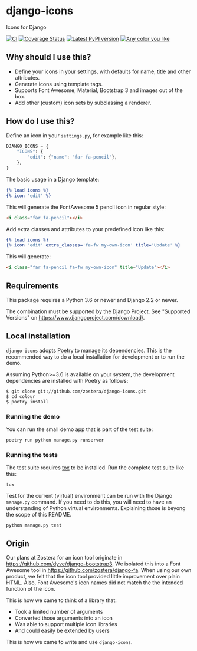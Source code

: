 # django-icons

Icons for Django

[![CI](https://github.com/zostera/django-icons/workflows/CI/badge.svg?branch=main)](https://github.com/zostera/django-icons/actions?workflow=CI)
[![Coverage Status](https://coveralls.io/repos/github/zostera/django-icons/badge.svg?branch=main)](https://coveralls.io/github/zostera/django-icons?branch=main)
[![Latest PyPI version](https://img.shields.io/pypi/v/django-icons.svg)](https://pypi.python.org/pypi/django-icons)
[![Any color you like](https://img.shields.io/badge/code%20style-black-000000.svg)](https://github.com/ambv/black)

## Why should I use this?

- Define your icons in your settings, with defaults for name, title and other attributes.
- Generate icons using template tags.
- Supports Font Awesome, Material, Bootstrap 3 and images out of the box.
- Add other (custom) icon sets by subclassing a renderer.

## How do I use this?

Define an icon in your `settings.py`, for example like this:

```python
DJANGO_ICONS = {
    "ICONS": {
        "edit": {"name": "far fa-pencil"},
    },
}
```
The basic usage in a Django template:

```djangotemplate
{% load icons %}
{% icon 'edit' %}
```

This will generate the FontAwesome 5 pencil icon in regular style:

```html
<i class="far fa-pencil"></i>
```

Add extra classes and attributes to your predefined icon like this:

```djangotemplate
{% load icons %}
{% icon 'edit' extra_classes='fa-fw my-own-icon' title='Update' %}
```

This will generate:

```html
<i class="far fa-pencil fa-fw my-own-icon" title="Update"></i>
```

## Requirements

This package requires a Python 3.6 or newer and Django 2.2 or newer.

The combination must be supported by the Django Project. See "Supported Versions" on <https://www.djangoproject.com/download/>.

## Local installation

`django-icons` adopts [Poetry](https://python-poetry.org) to manage its dependencies. This is the recommended way to do a local installation for development or to run the demo.

Assuming Python>=3.6 is available on your system, the development dependencies are installed with Poetry as follows:

```shell script
$ git clone git://github.com/zostera/django-icons.git
$ cd colour
$ poetry install
```

### Running the demo

You can run the small demo app that is part of the test suite:

```shell script
poetry run python manage.py runserver
```

### Running the tests

The test suite requires [tox](https://tox.readthedocs.io/) to be installed. Run the complete test suite like this:

```shell script
tox
```

Test for the current (virtual) environment can be run with the Django `manage.py` command. If you need to do this, you will need to have an understanding of Python virtual environments. Explaining those is beyong the scope of this README.

```shell script
python manage.py test
```

## Origin

Our plans at Zostera for an icon tool originate in <https://github.com/dyve/django-bootstrap3>. We isolated this into a Font Awesome tool in <https://github.com/zostera/django-fa>. When using our own product, we felt that the icon tool provided little improvement over plain HTML. Also, Font Awesome's icon names did not match the the intended function of the icon.

This is how we came to think of a library that:

- Took a limited number of arguments
- Converted those arguments into an icon
- Was able to support multiple icon libraries
- And could easily be extended by users

This is how we came to write and use `django-icons`.
